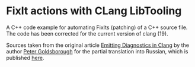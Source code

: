 # FixIt actions with CLang LibTooling

A C++ code example for automating FixIts (patching) of a C++ source file. 
The code has been corrected for the current version of clang (19).

Sources taken from the original article [Emitting Diagnostics in Clang](https://www.goldsborough.me/c++/clang/llvm/tools/2017/02/24/00-00-06-emitting_diagnostics_and_fixithints_in_clang_tools/#acting-on-fixits)
by the author [Peter Goldsborough](https://www.goldsborough.me/contact/) 
for the partial translation into Russian, which is published [here](https://habr.com/ru/articles/872268/).

